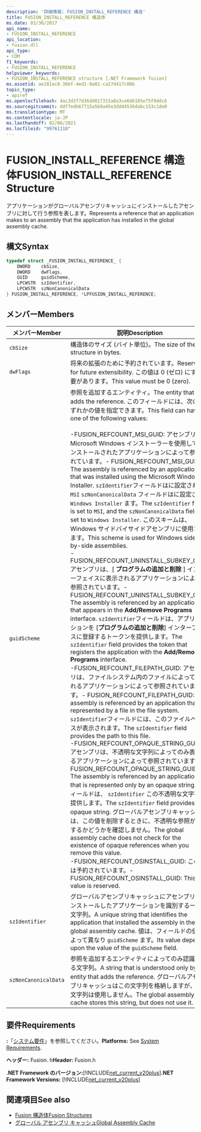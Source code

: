 ```yaml
---
description: '詳細情報: FUSION_INSTALL_REFERENCE 構造'
title: FUSION_INSTALL_REFERENCE 構造体
ms.date: 03/30/2017
api_name:
- FUSION_INSTALL_REFERENCE
api_location:
- fusion.dll
api_type:
- COM
f1_keywords:
- FUSION_INSTALL_REFERENCE
helpviewer_keywords:
- FUSION_INSTALL_REFERENCE structure [.NET Framework fusion]
ms.assetid: ae181ec8-36bf-4ed1-9a02-ca27d417c80b
topic_type:
- apiref
ms.openlocfilehash: 4ac3d2f7d36dd017315a8a3ce6d6185e75f9ddc6
ms.sourcegitcommit: ddf7edb67715a5b9a45e3dd44536dabc153c1de0
ms.translationtype: MT
ms.contentlocale: ja-JP
ms.lasthandoff: 02/06/2021
ms.locfileid: "99761110"
---
```

# <a name="fusion_install_reference-structure"></a><span data-ttu-id="bca96-103">FUSION_INSTALL_REFERENCE 構造体</span><span class="sxs-lookup"><span data-stu-id="bca96-103">FUSION_INSTALL_REFERENCE Structure</span></span>

<span data-ttu-id="bca96-104">アプリケーションがグローバルアセンブリキャッシュにインストールしたアセンブリに対して行う参照を表します。</span><span class="sxs-lookup"><span data-stu-id="bca96-104">Represents a reference that an application makes to an assembly that the application has installed in the global assembly cache.</span></span>  
  
## <a name="syntax"></a><span data-ttu-id="bca96-105">構文</span><span class="sxs-lookup"><span data-stu-id="bca96-105">Syntax</span></span>  
  
```cpp  
typedef struct _FUSION_INSTALL_REFERENCE_ {  
    DWORD    cbSize,  
    DWORD    dwFlags,  
    GUID     guidScheme,  
    LPCWSTR  szIdentifier,  
    LPCWSTR  szNonCanonicalData  
} FUSION_INSTALL_REFERENCE, *LPFUSION_INSTALL_REFERENCE;  
```  
  
## <a name="members"></a><span data-ttu-id="bca96-106">メンバー</span><span class="sxs-lookup"><span data-stu-id="bca96-106">Members</span></span>  
  
|<span data-ttu-id="bca96-107">メンバー</span><span class="sxs-lookup"><span data-stu-id="bca96-107">Member</span></span>|<span data-ttu-id="bca96-108">説明</span><span class="sxs-lookup"><span data-stu-id="bca96-108">Description</span></span>|  
|------------|-----------------|  
|`cbSize`|<span data-ttu-id="bca96-109">構造体のサイズ (バイト単位)。</span><span class="sxs-lookup"><span data-stu-id="bca96-109">The size of the structure in bytes.</span></span>|  
|`dwFlags`|<span data-ttu-id="bca96-110">将来の拡張のために予約されています。</span><span class="sxs-lookup"><span data-stu-id="bca96-110">Reserved for future extensibility.</span></span> <span data-ttu-id="bca96-111">この値は 0 (ゼロ) にする必要があります。</span><span class="sxs-lookup"><span data-stu-id="bca96-111">This value must be 0 (zero).</span></span>|  
|`guidScheme`|<span data-ttu-id="bca96-112">参照を追加するエンティティ。</span><span class="sxs-lookup"><span data-stu-id="bca96-112">The entity that adds the reference.</span></span> <span data-ttu-id="bca96-113">このフィールドには、次のいずれかの値を指定できます。</span><span class="sxs-lookup"><span data-stu-id="bca96-113">This field can have one of the following values:</span></span><br /><br /> <span data-ttu-id="bca96-114">-FUSION_REFCOUNT_MSI_GUID: アセンブリは、Microsoft Windows インストーラーを使用してインストールされたアプリケーションによって参照されています。</span><span class="sxs-lookup"><span data-stu-id="bca96-114">-   FUSION_REFCOUNT_MSI_GUID: The assembly is referenced by an application that was installed using the Microsoft Windows Installer.</span></span> <span data-ttu-id="bca96-115">`szIdentifier`フィールドはに設定され、 `MSI` `szNonCanonicalData` フィールドはに設定され `Windows Installer` ます。</span><span class="sxs-lookup"><span data-stu-id="bca96-115">The `szIdentifier` field is set to `MSI`, and the `szNonCanonicalData` field is set to `Windows Installer`.</span></span> <span data-ttu-id="bca96-116">このスキームは、Windows サイドバイサイドアセンブリに使用されます。</span><span class="sxs-lookup"><span data-stu-id="bca96-116">This scheme is used for Windows side-by-side assemblies.</span></span><br /><span data-ttu-id="bca96-117">-FUSION_REFCOUNT_UNINSTALL_SUBKEY_GUID: アセンブリは、[ **プログラムの追加と削除** ] インターフェイスに表示されるアプリケーションによって参照されています。</span><span class="sxs-lookup"><span data-stu-id="bca96-117">-   FUSION_REFCOUNT_UNINSTALL_SUBKEY_GUID: The assembly is referenced by an application that appears in the **Add/Remove Programs** interface.</span></span> <span data-ttu-id="bca96-118">`szIdentifier`フィールドは、アプリケーションを [**プログラムの追加と削除**] インターフェイスに登録するトークンを提供します。</span><span class="sxs-lookup"><span data-stu-id="bca96-118">The `szIdentifier` field provides the token that registers the application with the **Add/Remove Programs** interface.</span></span><br /><span data-ttu-id="bca96-119">-FUSION_REFCOUNT_FILEPATH_GUID: アセンブリは、ファイルシステム内のファイルによって表されるアプリケーションによって参照されています。</span><span class="sxs-lookup"><span data-stu-id="bca96-119">-   FUSION_REFCOUNT_FILEPATH_GUID: The assembly is referenced by an application that is represented by a file in the file system.</span></span> <span data-ttu-id="bca96-120">`szIdentifier`フィールドには、このファイルへのパスが表示されます。</span><span class="sxs-lookup"><span data-stu-id="bca96-120">The `szIdentifier` field provides the path to this file.</span></span><br /><span data-ttu-id="bca96-121">-FUSION_REFCOUNT_OPAQUE_STRING_GUID: アセンブリは、不透明な文字列によってのみ表されるアプリケーションによって参照されています。</span><span class="sxs-lookup"><span data-stu-id="bca96-121">-   FUSION_REFCOUNT_OPAQUE_STRING_GUID: The assembly is referenced by an application that is represented only by an opaque string.</span></span> <span data-ttu-id="bca96-122">フィールドは、 `szIdentifier` この不透明な文字列を提供します。</span><span class="sxs-lookup"><span data-stu-id="bca96-122">The `szIdentifier` field provides this opaque string.</span></span> <span data-ttu-id="bca96-123">グローバルアセンブリキャッシュは、この値を削除するときに、不透明な参照が存在するかどうかを確認しません。</span><span class="sxs-lookup"><span data-stu-id="bca96-123">The global assembly cache does not check for the existence of opaque references when you remove this value.</span></span><br /><span data-ttu-id="bca96-124">-FUSION_REFCOUNT_OSINSTALL_GUID: この値は予約されています。</span><span class="sxs-lookup"><span data-stu-id="bca96-124">-   FUSION_REFCOUNT_OSINSTALL_GUID: This value is reserved.</span></span>|  
|`szIdentifier`|<span data-ttu-id="bca96-125">グローバルアセンブリキャッシュにアセンブリをインストールしたアプリケーションを識別する一意の文字列。</span><span class="sxs-lookup"><span data-stu-id="bca96-125">A unique string that identifies the application that installed the assembly in the global assembly cache.</span></span> <span data-ttu-id="bca96-126">値は、フィールドの値によって異なり `guidScheme` ます。</span><span class="sxs-lookup"><span data-stu-id="bca96-126">Its value depends upon the value of the `guidScheme` field.</span></span>|  
|`szNonCanonicalData`|<span data-ttu-id="bca96-127">参照を追加するエンティティによってのみ認識される文字列。</span><span class="sxs-lookup"><span data-stu-id="bca96-127">A string that is understood only by the entity that adds the reference.</span></span> <span data-ttu-id="bca96-128">グローバルアセンブリキャッシュはこの文字列を格納しますが、この文字列は使用しません。</span><span class="sxs-lookup"><span data-stu-id="bca96-128">The global assembly cache stores this string, but does not use it.</span></span>|  
  
## <a name="requirements"></a><span data-ttu-id="bca96-129">要件</span><span class="sxs-lookup"><span data-stu-id="bca96-129">Requirements</span></span>  

 <span data-ttu-id="bca96-130">**:**「[システム要件](../../get-started/system-requirements.md)」を参照してください。</span><span class="sxs-lookup"><span data-stu-id="bca96-130">**Platforms:** See [System Requirements](../../get-started/system-requirements.md).</span></span>  
  
 <span data-ttu-id="bca96-131">**ヘッダー:** Fusion. h</span><span class="sxs-lookup"><span data-stu-id="bca96-131">**Header:** Fusion.h</span></span>  
  
 <span data-ttu-id="bca96-132">**.NET Framework のバージョン:**[!INCLUDE[net_current_v20plus](../../../../includes/net-current-v20plus-md.md)]</span><span class="sxs-lookup"><span data-stu-id="bca96-132">**.NET Framework Versions:** [!INCLUDE[net_current_v20plus](../../../../includes/net-current-v20plus-md.md)]</span></span>  
  
## <a name="see-also"></a><span data-ttu-id="bca96-133">関連項目</span><span class="sxs-lookup"><span data-stu-id="bca96-133">See also</span></span>

- [<span data-ttu-id="bca96-134">Fusion 構造体</span><span class="sxs-lookup"><span data-stu-id="bca96-134">Fusion Structures</span></span>](fusion-structures.md)
- [<span data-ttu-id="bca96-135">グローバル アセンブリ キャッシュ</span><span class="sxs-lookup"><span data-stu-id="bca96-135">Global Assembly Cache</span></span>](../../app-domains/gac.md)
